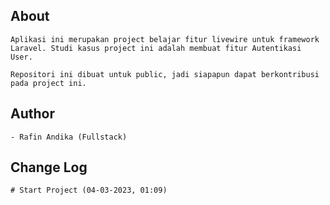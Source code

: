 ## About

    Aplikasi ini merupakan project belajar fitur livewire untuk framework Laravel. Studi kasus project ini adalah membuat fitur Autentikasi User.

    Repositori ini dibuat untuk public, jadi siapapun dapat berkontribusi pada project ini.

## Author

    - Rafin Andika (Fullstack)

## Change Log

    # Start Project (04-03-2023, 01:09)
